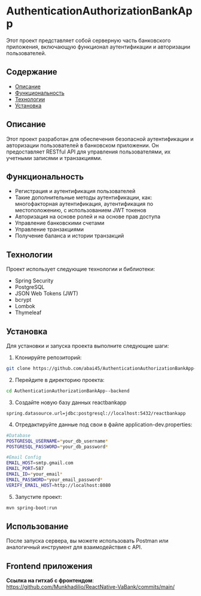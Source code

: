 # AuthenticationAuthorizationBankApp

Этот проект представляет собой серверную часть банковского приложения, включающую функционал аутентификации и авторизации пользователей.

## Содержание

- [Описание](#описание)
- [Функциональность](#функциональность)
- [Технологии](#технологии)
- [Установка](#установка)

## Описание

Этот проект разработан для обеспечения безопасной аутентификации и авторизации пользователей в банковском приложении. Он предоставляет RESTful API для управления пользователями, их учетными записями и транзакциями.

## Функциональность

- Регистрация и аутентификация пользователей
- Такие дополнительные методы аутентификации, как: многофакторная аутентификация, аутентификация по местоположению, с использованием JWT токенов
- Авторизация на основе ролей и на основе прав доступа
- Управление банковскими счетами
- Управление транзакциями
- Получение баланса и истории транзакций

## Технологии

Проект использует следующие технологии и библиотеки:

- Spring Security
- PostgreSQL
- JSON Web Tokens (JWT)
- bcrypt
- Lombok
- Thymeleaf

## Установка

Для установки и запуска проекта выполните следующие шаги:

1. Клонируйте репозиторий:

```bash
git clone https://github.com/abai45/AuthenticationAuthorizationBankApp--backend.git
```

2. Перейдите в директорию проекта:

```bash
cd AuthenticationAuthorizationBankApp--backend
```

3. Создайте новую базу данных reactbankapp

```plaintext
spring.datasource.url=jdbc:postgresql://localhost:5432/reactbankapp
```

4. Отредактируйте данные под свои в файле application-dev.properties:

```bash
#Database
POSTGRESQL_USERNAME=*your_db_username*
POSTGRESQL_PASSWORD=*your_db_password*

#Email Config
EMAIL_HOST=smtp.gmail.com
EMAIL_PORT=587
EMAIL_ID=*your_email*
EMAIL_PASSWORD=*your_email_password*
VERIFY_EMAIL_HOST=http://localhost:8080
```

5. Запустите проект:
```bash
mvn spring-boot:run
```

## Использование

После запуска сервера, вы можете использовать Postman или аналогичный инструмент для взаимодействия с API. 

## Frontend приложения

**Ссылка на гитхаб с фронтендом**: https://github.com/Munkhadilio/ReactNative-VaBank/commits/main/
